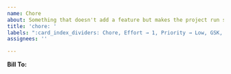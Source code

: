 ```yaml
---
name: Chore
about: Something that doesn't add a feature but makes the project run smoother.
title: 'chore: '
labels: ":card_index_dividers: Chore, Effort → 1, Priority → Low, GSK, Web"
assignees: ''

---
```


**Bill To:** 

